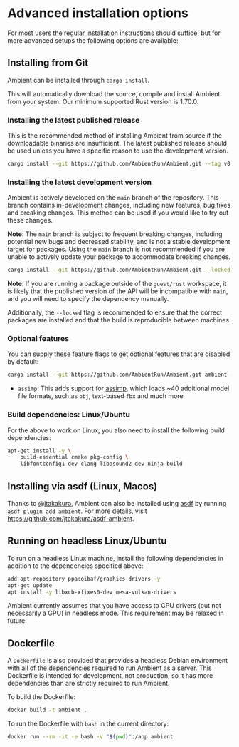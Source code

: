 # Advanced installation options

For most users [the regular installation instructions](../user/installing.md) should suffice, but for more advanced setups the following options are available:

## Installing from Git

Ambient can be installed through `cargo install`.

This will automatically download the source, compile and install Ambient from your system. Our minimum supported Rust version is <!-- rust-version-begin -->1.70.0<!-- rust-version-end -->.

### Installing the latest published release

This is the recommended method of installing Ambient from source if the downloadable binaries are insufficient. The latest published release should be used unless you have a specific reason to use the development version.

```sh
cargo install --git https://github.com/AmbientRun/Ambient.git --tag v0.3.2-nightly-2023-11-03 ambient
```

### Installing the latest development version

Ambient is actively developed on the `main` branch of the repository. This branch contains in-development changes, including new features, bug fixes and breaking changes. This method can be used if you would like to try out these changes.

**Note**: The `main` branch is subject to frequent breaking changes, including potential new bugs and decreased stability, and is not a stable development target for packages. Using the `main` branch is not recommended if you are unable to actively update your package to accommodate breaking changes.

```sh
cargo install --git https://github.com/AmbientRun/Ambient.git --locked --force ambient
```

**Note**: If you are running a package outside of the `guest/rust` workspace, it is likely that the published version of the API will be incompatible with `main`, and you will need to specify the dependency manually.

Additionally, the `--locked` flag is recommended to ensure that the correct packages are installed and that the build is reproducible between machines.

### Optional features

You can supply these feature flags to get optional features that are disabled by default:

```sh
cargo install --git https://github.com/AmbientRun/Ambient.git ambient --features assimp --locked --force
```

- `assimp`: This adds support for [assimp](https://github.com/assimp/assimp), which loads ~40 additional model file formats, such as `obj`, text-based `fbx` and much more

### Build dependencies: Linux/Ubuntu

For the above to work on Linux, you also need to install the following build dependencies:

```sh
apt-get install -y \
    build-essential cmake pkg-config \
    libfontconfig1-dev clang libasound2-dev ninja-build
```

## Installing via asdf (Linux, Macos)

Thanks to [@jtakakura](https://github.com/jtakakura), Ambient can also be installed using [asdf](https://asdf-vm.com/) by running `asdf plugin add ambient`. For more details, visit <https://github.com/jtakakura/asdf-ambient>.

## Running on headless Linux/Ubuntu

To run on a headless Linux machine, install the following dependencies in addition to the dependencies specified above:

```sh
add-apt-repository ppa:oibaf/graphics-drivers -y
apt-get update
apt install -y libxcb-xfixes0-dev mesa-vulkan-drivers
```

Ambient currently assumes that you have access to GPU drivers (but not necessarily a GPU) in headless mode. This requirement may be relaxed in future.

## Dockerfile

A `Dockerfile` is also provided that provides a headless Debian environment with all of the dependencies required to run Ambient as a server. This Dockerfile is intended for development, not production, so it has more dependencies than are strictly required to run Ambient.

To build the Dockerfile:

```sh
docker build -t ambient .
```

To run the Dockerfile with `bash` in the current directory:

```sh
docker run --rm -it -e bash -v "$(pwd)":/app ambient
```
